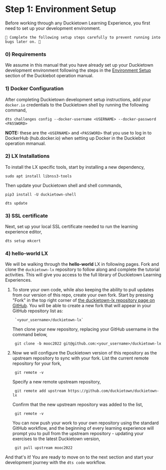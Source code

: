 # Step 1: Environment Setup

Before working through any Duckietown Learning Experience, you first need to set up your development environment.

```{important}
🚧 Complete the following setup steps carefully to prevent running into bugs later on. 🚧
```

### 0) Requirements

We assume in this manual that you have already set up your Duckietown development environment following the steps in the
[Environment Setup]() section of the Duckiebot operation manual.

### 1) Docker Configuration

After completing Duckietown development setup instructions, add your `docker.io` credentials to the Duckietown shell by running the following 
command,

    dts challenges config --docker-username <USERNAME> --docker-password <PASSWORD>

**NOTE:** these are the `<USERNAME>` and `<PASSWORD>` that you use to log in to DockerHub (hub.docker.io) when 
setting up Docker in the Duckiebot operation mmanual.

### 2) LX Installations

To install the LX specific tools, start by installing a new dependency,

    sudo apt install libnss3-tools

Then update your Duckietown shell and shell commands,

    pip3 install -U duckietown-shell

    dts update

### 3) SSL certificate

Next, set up your local SSL certificate needed to run the learning experience editor,

    dts setup mkcert

### 4) hello-world LX

We will be walking through the **hello-world** LX in following pages. Fork and clone the `duckietown-lx` repository to follow along and complete the tutorial activities. This will give you access to the full library of Duckietown Learning Experiences.

1) To store your own code, while also keeping the ability to pull updates from our version of this repo, create your own fork. Start by pressing "Fork" in the top right corner of [the duckietown-lx repository page on GitHub](https://github.com/duckietown/duckietown-lx). You will be able to create a new 
    fork that will appear in your GitHub repository list as: 

        `<your_username>/duckietown-lx`
    
    Then clone your new repository, replacing your GitHub username in the command below,
    
        git clone -b mooc2022 git@github.com:<your_username>/duckietown-lx

2) Now we will configure the Duckietown version of this repository as the upstream repository to sync with your fork. List the current remote repository for your fork,
    
        git remote -v
    
    Specify a new remote upstream repository,
    
        git remote add upstream https://github.com/duckietown/duckietown-lx
    
    Confirm that the new upstream repository was added to the list,
    
        git remote -v
    
    You can now push your work to your own repository using the standard GitHub workflow, and the beginning of every 
    learning experience will prompt you to pull from the upstream repository - updating your exercises to the latest Duckietown 
    version,
    
        git pull upstream mooc2022

And that's it! You are ready to move on to the next section and start your development journey with 
the `dts code` workflow.